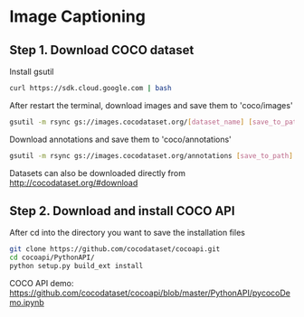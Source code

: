 Image Captioning
===

## Step 1. Download COCO dataset
Install gsutil
```sh
curl https://sdk.cloud.google.com | bash
```
After restart the terminal, download images and save them to 'coco/images'
```sh
gsutil -m rsync gs://images.cocodataset.org/[dataset_name] [save_to_path]
```
Download annotations and save them to 'coco/annotations'
```sh
gsutil -m rsync gs://images.cocodataset.org/annotations [save_to_path]
```
Datasets can also be downloaded directly from http://cocodataset.org/#download

## Step 2. Download and install COCO API
After cd into the directory you want to save the installation files
```sh
git clone https://github.com/cocodataset/cocoapi.git
cd cocoapi/PythonAPI/
python setup.py build_ext install
```
COCO API demo: https://github.com/cocodataset/cocoapi/blob/master/PythonAPI/pycocoDemo.ipynb